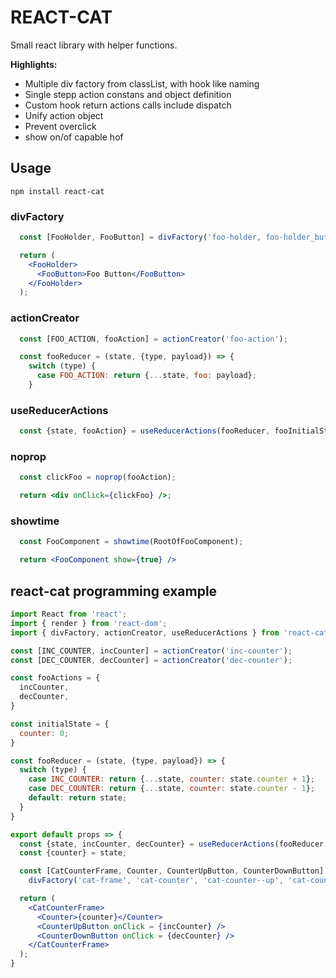 # REACT-CAT  
Small react library with helper functions.

**Highlights:**
- Multiple div factory from classList, with hook like naming
- Single stepp action constans and object definition
- Custom hook return actions calls include dispatch
- Unify action object
- Prevent overclick
- show on/of capable hof

## Usage
```npm install react-cat```

### divFactory
```jsx
  const [FooHolder, FooButton] = divFactory('foo-holder, foo-holder_button');

  return (
    <FooHolder>
      <FooButton>Foo Button</FooButton>
    </FooHolder>
  );
```

### actionCreator
```jsx
  const [FOO_ACTION, fooAction] = actionCreator('foo-action');

  const fooReducer = (state, {type, payload}) => {
    switch (type) {
      case FOO_ACTION: return {...state, foo: payload};
    }
```

### useReducerActions
```jsx
  const {state, fooAction} = useReducerActions(fooReducer, fooInitialState, {fooAction});
```

### noprop
```jsx
  const clickFoo = noprop(fooAction);

  return <div onClick={clickFoo} />;
```

### showtime
```jsx
  const FooComponent = showtime(RootOfFooComponent);

  return <FooComponent show={true} />
```

## react-cat programming example

```jsx
import React from 'react';
import { render } from 'react-dom';
import { divFactory, actionCreator, useReducerActions } from 'react-cat';

const [INC_COUNTER, incCounter] = actionCreator('inc-counter');
const [DEC_COUNTER, decCounter] = actionCreator('dec-counter');

const fooActions = {
  incCounter,
  decCounter,
}

const initialState = {
  counter: 0;
}

const fooReducer = (state, {type, payload}) => {
  switch (type) {
    case INC_COUNTER: return {...state, counter: state.counter + 1};
    case DEC_COUNTER: return {...state, counter: state.counter - 1};
    default: return state;
  }
}

export default props => {
  const {state, incCounter, decCounter} = useReducerActions(fooReducer, initialState, fooActions);
  const {counter} = state;

  const [CatCounterFrame, Counter, CounterUpButton, CounterDownButton] = 
    divFactory('cat-frame', 'cat-counter', 'cat-counter--up', 'cat-counter--down');

  return (
    <CatCounterFrame>
      <Counter>{counter}</Counter>
      <CounterUpButton onClick = {incCounter} />
      <CounterDownButton onClick = {decCounter} />
    </CatCounterFrame>
  );
}
```
